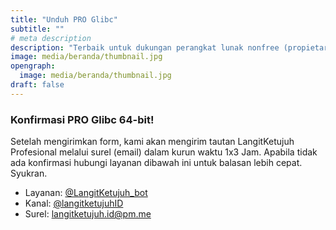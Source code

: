 ```yaml
---
title: "Unduh PRO Glibc"
subtitle: ""
# meta description
description: "Terbaik untuk dukungan perangkat lunak nonfree (propietary)"
image: media/beranda/thumbnail.jpg
opengraph:
  image: media/beranda/thumbnail.jpg
draft: false
---
```


### Konfirmasi PRO Glibc 64-bit!
Setelah mengirimkan form, kami akan mengirim tautan LangitKetujuh Profesional melalui surel (email) dalam kurun waktu 1x3 Jam. Apabila tidak ada konfirmasi hubungi layanan dibawah ini untuk balasan lebih cepat. Syukran.

* Layanan: [@LangitKetujuh_bot](https://t.me/LangitKetujuh_bot)
* Kanal: [@langitketujuhID](https://t.me/langitketujuhID)
* Surel: [langitketujuh.id@pm.me](mailto:langitketujuh.id@pm.me)

